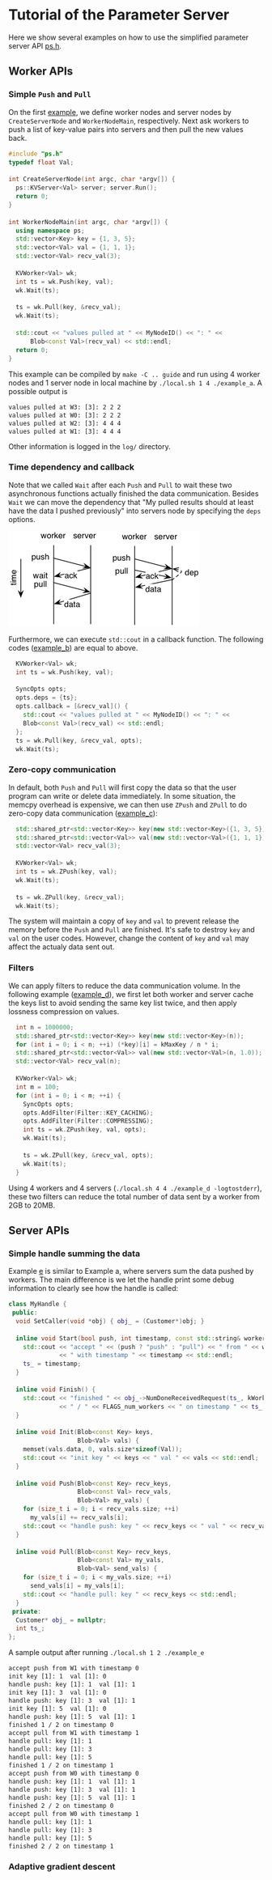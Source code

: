 # Tutorial of the Parameter Server

Here we show several examples on how to use the simplified parameter server API [ps.h](../src/ps.h).

## Worker APIs

### Simple `Push` and `Pull`
On the first [example](example_a.cc), we define worker nodes and server nodes by
`CreateServerNode` and `WorkerNodeMain`, respectively. Next ask workers to
push a list of key-value pairs into servers and then pull the new values back.

```c++
#include "ps.h"
typedef float Val;

int CreateServerNode(int argc, char *argv[]) {
  ps::KVServer<Val> server; server.Run();
  return 0;
}

int WorkerNodeMain(int argc, char *argv[]) {
  using namespace ps;
  std::vector<Key> key = {1, 3, 5};
  std::vector<Val> val = {1, 1, 1};
  std::vector<Val> recv_val(3);

  KVWorker<Val> wk;
  int ts = wk.Push(key, val);
  wk.Wait(ts);

  ts = wk.Pull(key, &recv_val);
  wk.Wait(ts);

  std::cout << "values pulled at " << MyNodeID() << ": " <<
      Blob<const Val>(recv_val) << std::endl;
  return 0;
}
```

This example can be compiled by `make -C .. guide` and run using 4 worker nodes
and 1 server node in local machine by `./local.sh 1 4 ./example_a`. A possible
output is
```
values pulled at W3: [3]: 2 2 2
values pulled at W0: [3]: 2 2 2
values pulled at W2: [3]: 4 4 4
values pulled at W1: [3]: 4 4 4
```
Other information is logged in the `log/` directory.


### Time dependency and callback

Note that we called `Wait` after each `Push` and `Pull` to wait these two
asynchronous functions actually finished the data communication. Besides
`Wait` we can move the dependency that "My pulled results should at least have
the data I pushed previously" into servers node by specifying the `deps`
options.

![deps](deps.png)

Furthermore, we can execute `std::cout` in a callback function. The following
codes ([example_b](example_b.cc)) are equal to above.


```c++
  KVWorker<Val> wk;
  int ts = wk.Push(key, val);

  SyncOpts opts;
  opts.deps = {ts};
  opts.callback = [&recv_val]() {
    std::cout << "values pulled at " << MyNodeID() << ": " <<
    Blob<const Val>(recv_val) << std::endl;
  };
  ts = wk.Pull(key, &recv_val, opts);
  wk.Wait(ts);
```

### Zero-copy communication

In default, both `Push` and `Pull` will first copy the data so that the user
program can write or delete data immediately. In some situation, the memcpy
overhead is expensive, we can then use `ZPush` and `ZPull` to do zero-copy data
communication ([example_c](example_c.cc)):

```c++
  std::shared_ptr<std::vector<Key>> key(new std::vector<Key>({1, 3, 5}));
  std::shared_ptr<std::vector<Val>> val(new std::vector<Val>({1, 1, 1}));
  std::vector<Val> recv_val(3);

  KVWorker<Val> wk;
  int ts = wk.ZPush(key, val);
  wk.Wait(ts);

  ts = wk.ZPull(key, &recv_val);
  wk.Wait(ts);
```

The system will maintain a copy of `key` and `val` to prevent release the memory
before the `Push` and `Pull` are finished. It's safe to destroy `key` and `val`
on the user codes. However, change the content of `key` and `val` may affect the
actualy data sent out.

### Filters

We can apply filters to reduce the data communication volume. In the following
example ([example_d](example_d.cc)), we first let both worker and server cache
the keys list to avoid sending the same key list twice, and then apply lossness
compression on values.

```c++
  int n = 1000000;
  std::shared_ptr<std::vector<Key>> key(new std::vector<Key>(n));
  for (int i = 0; i < n; ++i) (*key)[i] = kMaxKey / n * i;
  std::shared_ptr<std::vector<Val>> val(new std::vector<Val>(n, 1.0));
  std::vector<Val> recv_val(n);

  KVWorker<Val> wk;
  int m = 100;
  for (int i = 0; i < m; ++i) {
    SyncOpts opts;
    opts.AddFilter(Filter::KEY_CACHING);
    opts.AddFilter(Filter::COMPRESSING);
    int ts = wk.ZPush(key, val, opts);
    wk.Wait(ts);

    ts = wk.ZPull(key, &recv_val, opts);
    wk.Wait(ts);
  }
```

Using 4 workers and 4 servers (`./local.sh 4 4 ./example_d -logtostderr`), these
two filters can reduce the total number of data sent by a worker from 2GB to
20MB.

## Server APIs

### Simple handle summing the data

Example [e](example_e.cc) is similar to Example a, where servers sum the data
pushed by workers. The main difference is we
let the handle print some debug information to clearly see how the handle is
called:

```c++
class MyHandle {
 public:
  void SetCaller(void *obj) { obj_ = (Customer*)obj; }

  inline void Start(bool push, int timestamp, const std::string& worker) {
    std::cout << "accept " << (push ? "push" : "pull") << " from " << worker
              << " with timestamp " << timestamp << std::endl;
    ts_ = timestamp;
  }

  inline void Finish() {
    std::cout << "finished " << obj_->NumDoneReceivedRequest(ts_, kWorkerGroup)
              << " / " << FLAGS_num_workers << " on timestamp " << ts_ << std::endl;
  }

  inline void Init(Blob<const Key> keys,
                   Blob<Val> vals) {
    memset(vals.data, 0, vals.size*sizeof(Val));
    std::cout << "init key " << keys << " val " << vals << std::endl;
  }

  inline void Push(Blob<const Key> recv_keys,
                   Blob<const Val> recv_vals,
                   Blob<Val> my_vals) {
    for (size_t i = 0; i < recv_vals.size; ++i)
      my_vals[i] += recv_vals[i];
    std::cout << "handle push: key " << recv_keys << " val " << recv_vals << std::endl;
  }

  inline void Pull(Blob<const Key> recv_keys,
                   Blob<const Val> my_vals,
                   Blob<Val> send_vals) {
    for (size_t i = 0; i < my_vals.size; ++i)
      send_vals[i] = my_vals[i];
    std::cout << "handle pull: key " << recv_keys << std::endl;
  }
 private:
  Customer* obj_ = nullptr;
  int ts_;
};
```

A sample output after running `./local.sh 1 2 ./example_e`

```
accept push from W1 with timestamp 0
init key [1]: 1  val [1]: 0
handle push: key [1]: 1  val [1]: 1
init key [1]: 3  val [1]: 0
handle push: key [1]: 3  val [1]: 1
init key [1]: 5  val [1]: 0
handle push: key [1]: 5  val [1]: 1
finished 1 / 2 on timestamp 0
accept pull from W1 with timestamp 1
handle pull: key [1]: 1
handle pull: key [1]: 3
handle pull: key [1]: 5
finished 1 / 2 on timestamp 1
accept push from W0 with timestamp 0
handle push: key [1]: 1  val [1]: 1
handle push: key [1]: 3  val [1]: 1
handle push: key [1]: 5  val [1]: 1
finished 2 / 2 on timestamp 0
accept pull from W0 with timestamp 1
handle pull: key [1]: 1
handle pull: key [1]: 3
handle pull: key [1]: 5
finished 2 / 2 on timestamp 1
```

### Adaptive gradient descent
